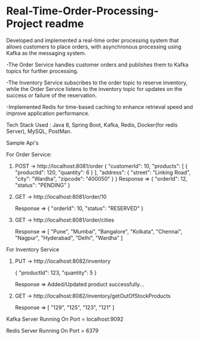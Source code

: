 # Real-Time-Order-Processing-Project readme

Developed and implemented a real-time order processing system that allows customers to place orders, with asynchronous processing using Kafka as the messaging system.

-The Order Service handles customer orders and publishes them to Kafka topics for further processing. 

-The Inventory Service subscribes to the order topic to reserve inventory, while the Order Service listens to the inventory topic for updates on the success or failure of the reservation.

-Implemented Redis for time-based caching to enhance retrieval speed and improve application performance.

Tech Stack Used : Java 8, Spring Boot, Kafka, Redis, Docker(for redis Server), MySQL, PostMan.

Sample Api's

For Order Service:

1) POST -> http://localhost:8081/order
   {
		"customerId": 10,
		"products": [
		  {
			"productId": 120,
			"quantity": 6
		  }
		],
		"address": {
		  "street": "Linking Road",
		  "city": "Wardha",
		  "zipcode": "400050"
		}
    }
	Response =>
	{
		"orderId": 12,
		"status": "PENDING"
	}

2) GET -> http://localhost:8081/order/10

	Response =>
	{
		"orderId": 10,
		"status": "RESERVED"
	}
	
3) GET -> http://localhost:8081/order/cities

    Response => 
	[
		"Pune",
		"Mumbai",
		"Bangalore",
		"Kolkata",
		"Chennai",
		"Nagpur",
		"Hyderabad",
		"Delhi",
		"Wardha"
    ]	
	
	
For Inventory Service

1) PUT -> http://localhost:8082/inventory

	{
		"productId": 123,
		"quantity": 5
	}
	
    Response => Added/Updated product successfully...
			
2) GET -> http://localhost:8082/inventory/getOutOfStockProducts
	
	Response =>
	[
		"129",
		"125",
		"123",
		"121"
	]


Kafka Server Running On Port = localhost:9092

Redis Server Running On Port = 6379

